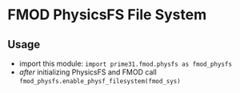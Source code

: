 # FMOD PhysicsFS File System

## Usage
- import this module: `import prime31.fmod.physfs as fmod_physfs`
- _after_ initializing PhysicsFS and FMOD call `fmod_physfs.enable_physf_filesystem(fmod_sys)`